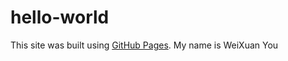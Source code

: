 # hello-world

This site was built using [GitHub Pages](https://pages.github.com/).
My name is WeiXuan You
